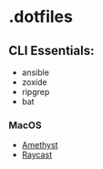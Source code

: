 # .dotfiles

## CLI Essentials:
- ansible
- zoxide
- ripgrep
- bat

### MacOS

- [Amethyst](https://ianyh.com/amethyst/) <!-- TODO: [configure](https://github.com/ianyh/Amethyst/blob/development/docs/configuration-files.md) -->
- [Raycast](https://www.raycast.com/)


